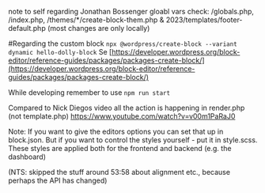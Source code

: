 note to self regarding Jonathan Bossenger gloabl vars check: /globals.php, /index.php, /themes/\*/create-block-them.php & 2023/templates/footer-default.php (most changes are only locally)

#Regarding the custom block
`npx @wordpress/create-block --variant dynamic hello-dolly-block`
Se [https://developer.wordpress.org/block-editor/reference-guides/packages/packages-create-block/](https://developer.wordpress.org/block-editor/reference-guides/packages/packages-create-block/)

While developing remember to use
`npm run start`

Compared to Nick Diegos video all the action is happening in render.php (not template.php)
https://www.youtube.com/watch?v=v00m1PaRaJ0

Note: If you want to give the editors options you can set that up in block.json.
But if you want to control the styles yourself - put it in style.scss. These styles are applied both for the frontend and backend (e.g. the dashboard)

(NTS: skipped the stuff around 53:58 about alignment etc., because perhaps the API has changed)

